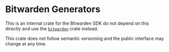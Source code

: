 # Bitwarden Generators

This is an internal crate for the Bitwarden SDK do not depend on this directly and use the
[`bitwarden`](https://crates.io/crates/bitwarden) crate instead.

This crate does not follow semantic versioning and the public interface may change at any time.
